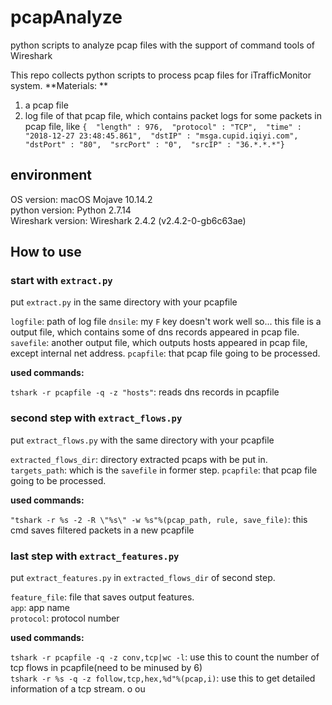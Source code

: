 # pcapAnalyze
python scripts to analyze pcap files with the support of command tools of Wireshark

This repo collects python scripts to process pcap files for iTrafficMonitor system.
**Materials: **  

1. a pcap file  
2. log file of that pcap file, which contains packet logs for some packets in pcap file, like `{  "length" : 976,  "protocol" : "TCP",  "time" : "2018-12-27 23:48:45.861",  "dstIP" : "msga.cupid.iqiyi.com",  "dstPort" : "80",  "srcPort" : "0",  "srcIP" : "36.*.*.*"}`

## environment
OS version: macOS Mojave 10.14.2  
python version: Python 2.7.14  
Wireshark version: Wireshark 2.4.2 (v2.4.2-0-gb6c63ae)  

## How to use

### start with `extract.py`

put `extract.py` in the same directory with your pcapfile

`logfile`: path of log file
`dnsile`: my `F` key doesn't work well so... this file is a output file, which contains some of dns records appeared in pcap file.
`savefile`: another output file, which outputs hosts appeared in pcap file, except internal net address.
`pcapfile`: that pcap file going to be processed.

**used commands:**  

`tshark -r pcapfile -q -z "hosts"`: reads dns records in pcapfile  

### second step with `extract_flows.py`

put `extract_flows.py` with the same directory with your pcapfile

`extracted_flows_dir`: directory extracted pcaps with be put in.  
`targets_path`: which is the `savefile` in former step.
`pcapfile`: that pcap file going to be processed.

**used commands:**  

`"tshark -r %s -2 -R \"%s\" -w %s"%(pcap_path, rule, save_file)`: this cmd saves filtered packets in a new pcapfile

### last step with `extract_features.py`

put `extract_features.py` in `extracted_flows_dir` of second step.

`feature_file`: file that saves output features.  
`app`: app name  
`protocol`: protocol number  

**used commands:**  

`tshark -r pcapfile -q -z conv,tcp|wc -l`: use this to count the number of tcp flows in pcapfile(need to be minused by 6)  
`tshark -r %s -q -z follow,tcp,hex,%d"%(pcap,i)`: use this to get detailed information of a tcp stream.
o
ou
